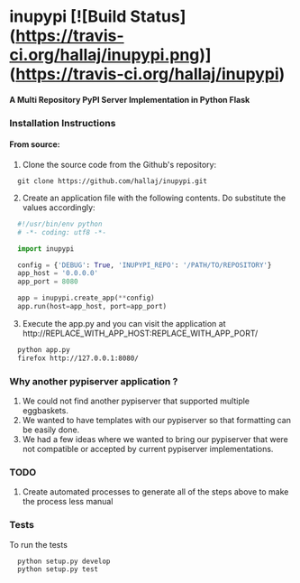 # inupypi [![Build Status] (https://travis-ci.org/hallaj/inupypi.png)] (https://travis-ci.org/hallaj/inupypi)

#### A Multi Repository PyPI Server Implementation in Python Flask

### Installation Instructions

#### From source:

1. Clone the source code from the Github's repository:
```
  git clone https://github.com/hallaj/inupypi.git
```
2. Create an application file with the following contents. Do substitute the values accordingly:
```python
  #!/usr/bin/env python
  # -*- coding: utf8 -*-

  import inupypi

  config = {'DEBUG': True, 'INUPYPI_REPO': '/PATH/TO/REPOSITORY'}
  app_host = '0.0.0.0'
  app_port = 8080

  app = inupypi.create_app(**config)
  app.run(host=app_host, port=app_port)
```
3. Execute the app.py and you can visit the application at http://REPLACE_WITH_APP_HOST:REPLACE_WITH_APP_PORT/
```sh
  python app.py
  firefox http://127.0.0.1:8080/
```

### Why another pypiserver application ?
1. We could not find another pypiserver that supported multiple eggbaskets.
1. We wanted to have templates with our pypiserver so that formatting can be easily done.
1. We had a few ideas where we wanted to bring our pypiserver that were not compatible or accepted by current pypiserver implementations.

### TODO
1. Create automated processes to generate all of the steps above to make the process less manual

### Tests
  To run the tests
```sh
  python setup.py develop
  python setup.py test
```
